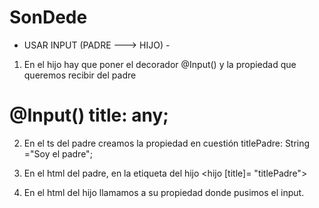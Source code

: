 # SonDede

 - USAR INPUT (PADRE ---> HIJO) -

1) En el hijo hay que poner el decorador @Input() y la propiedad que queremos recibir del padre
 #                               @Input() title: any;

2) En el ts del padre creamos la propiedad en cuestión titlePadre: String ="Soy el padre";

3) En el html del padre, en la etiqueta del hijo <hijo [title]= "titlePadre"></hijo>

4) En el html del hijo llamamos a su propiedad donde pusimos el input.